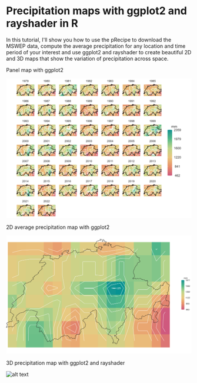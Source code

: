 # Precipitation maps with ggplot2 and rayshader in R
In this tutorial, I'll show you how to use the pRecipe to download the MSWEP data, compute the average precipitation for any location and time period of your interest and use ggplot2 and rayshader to create beautiful 2D and 3D maps that show the variation of precipitation across space.

Panel map with ggplot2

![alt text](https://github.com/milos-agathon/precipitation-maps/blob/main/switzerland-precipitation-panel.png?raw=true)

2D average precipitation map with ggplot2

![alt text](https://github.com/milos-agathon/precipitation-maps/blob/main/switzerland-average-precipitation2.png?raw=true)

3D precipitation map with ggplot2 and rayshader

![alt text](https://github.com/milos-agathon/precipitation-maps/blob/main/switzerland-average-precipitation-3d.png?raw=true)
